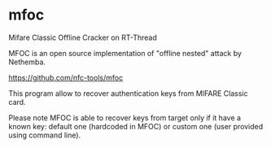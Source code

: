 # mfoc
Mifare Classic Offline Cracker on RT-Thread

MFOC is an open source implementation of "offline nested" attack by Nethemba.

https://github.com/nfc-tools/mfoc

This program allow to recover authentication keys from MIFARE Classic card.

Please note MFOC is able to recover keys from target only if it have a known key: default one (hardcoded in MFOC) or custom one (user provided using command line).
